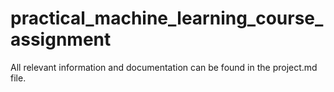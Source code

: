 # practical_machine_learning_course_assignment

All relevant information and documentation can be found in the project.md file. 
